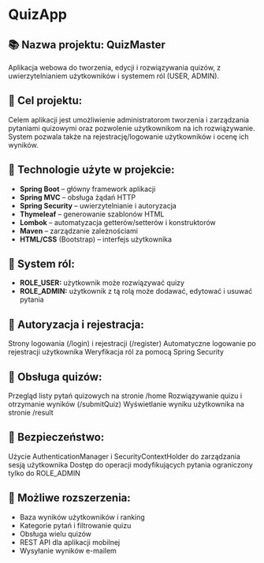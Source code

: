 # QuizApp

## 📚 Nazwa projektu: QuizMaster
Aplikacja webowa do tworzenia, edycji i rozwiązywania quizów, z uwierzytelnianiem użytkowników i systemem ról (USER, ADMIN).


## 🎯 Cel projektu:
Celem aplikacji jest umożliwienie administratorom tworzenia i zarządzania pytaniami quizowymi oraz pozwolenie użytkownikom na ich rozwiązywanie. System pozwala także na rejestrację/logowanie użytkowników i ocenę ich wyników.


## 🧰 Technologie użyte w projekcie:
- **Spring Boot** – główny framework aplikacji
- **Spring MVC** – obsługa żądań HTTP
- **Spring Security** – uwierzytelnianie i autoryzacja
- **Thymeleaf** – generowanie szablonów HTML
- **Lombok** – automatyzacja getterów/setterów i konstruktorów
- **Maven** – zarządzanie zależnościami
- **HTML/CSS** (Bootstrap) – interfejs użytkownika


## 👤 System ról:
- **ROLE_USER:** użytkownik może rozwiązywać quizy
- **ROLE_ADMIN:** użytkownik z tą rolą może dodawać, edytować i usuwać pytania


## 🔐 Autoryzacja i rejestracja:
Strony logowania (/login) i rejestracji (/register)
Automatyczne logowanie po rejestracji użytkownika
Weryfikacja ról za pomocą Spring Security


## 📄 Obsługa quizów:
Przegląd listy pytań quizowych na stronie /home
Rozwiązywanie quizu i otrzymanie wyników (/submitQuiz)
Wyświetlanie wyniku użytkownika na stronie /result


## 🔐 Bezpieczeństwo:
Użycie AuthenticationManager i SecurityContextHolder do zarządzania sesją użytkownika
Dostęp do operacji modyfikujących pytania ograniczony tylko do ROLE_ADMIN


## 🔄 Możliwe rozszerzenia:
- Baza wyników użytkowników i ranking
- Kategorie pytań i filtrowanie quizu
- Obsługa wielu quizów
- REST API dla aplikacji mobilnej
- Wysyłanie wyników e-mailem
